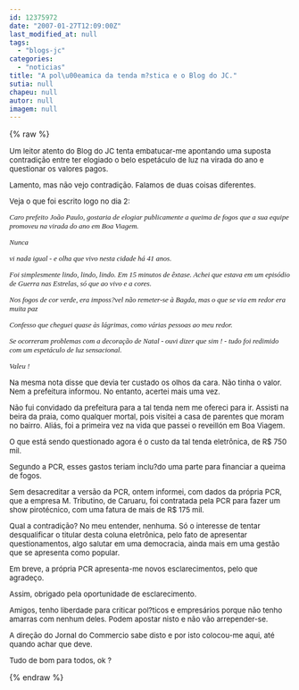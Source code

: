 ```yaml
---
id: 12375972
date: "2007-01-27T12:09:00Z"
last_modified_at: null
tags:
  - "blogs-jc"
categories:
  - "noticias"
title: "A pol\u00eamica da tenda m?stica e o Blog do JC."
sutia: null
chapeu: null
autor: null
imagem: null
---
```

{% raw %}
<p><FONT size=2></p>
<p><P>Um leitor atento do Blog do JC tenta embatucar-me apontando uma suposta contradição entre ter elogiado o belo espetáculo de luz na virada do ano e questionar os valores pagos.</P></p>
<p><P>Lamento, mas não vejo contradição. Falamos de duas coisas diferentes.</P></p>
<p><P>Veja o que foi escrito logo no dia 2:</P></FONT><FONT face=Verdana size=2></p>
<p><P><EM>Caro prefeito João Paulo, gostaria de elogiar publicamente a queima de fogos que a sua equipe promoveu na virada do ano em Boa Viagem.</EM></P></p>
<p><P><EM>Nunca</p>
<p> vi nada igual - e olha que vivo nesta cidade há 41 anos.</EM></P></p>
<p><P><EM>Foi simplesmente lindo, lindo, lindo. Em 15 minutos de êxtase. Achei que estava em um episódio de Guerra nas Estrelas, só que ao vivo e a cores.</EM></P></p>
<p><P><EM>Nos fogos de cor verde, era imposs?vel não remeter-se à Bagda, mas o que se via em redor era muita paz</EM></P></p>
<p><P><EM>Confesso que cheguei quase às lágrimas, como várias pessoas ao meu redor.</EM></P></p>
<p><P><EM>Se ocorreram problemas com a decoração de Natal - ouvi dizer que sim ! - tudo foi redimido com um espetáculo de luz sensacional.</EM></P></p>
<p><P><EM>Valeu !</EM></P></FONT><FONT size=2></p>
<p><P>Na mesma nota disse que devia ter custado os olhos da cara. Não tinha o valor. Nem a prefeitura informou. No entanto, acertei mais uma vez.</P></p>
<p><P>Não fui convidado da prefeitura para a tal tenda nem me ofereci para ir. Assisti na beira da praia, como qualquer mortal, pois visitei a casa de parentes que moram no bairro. Aliás, foi a primeira vez na vida que passei o reveillón em Boa Viagem.</P></p>
<p><P>O que está sendo questionado agora é o custo da tal tenda eletrônica, de R$ 750 mil.</P></p>
<p><P>Segundo a PCR, esses gastos teriam inclu?do uma parte para financiar a queima de fogos.</P></p>
<p><P>Sem desacreditar a versão da PCR, ontem informei, com dados da própria PCR, que a empresa M. Tributino, de Caruaru, foi contratada pela PCR para fazer um show pirotécnico, com uma fatura de mais de R$ 175 mil.</P></p>
<p><P>Qual a contradição? No meu entender, nenhuma. Só o interesse de tentar desqualificar o titular desta coluna eletrônica, pelo fato de apresentar questionamentos, algo salutar em uma democracia, ainda mais em uma gestão que se apresenta como popular.</P></p>
<p><P>Em breve, a própria PCR apresenta-me novos esclarecimentos, pelo que agradeço.</P></p>
<p><P>Assim, obrigado pela oportunidade de esclarecimento.</P></p>
<p><P>Amigos, tenho liberdade para criticar pol?ticos e empresários porque não tenho amarras com nenhum deles. Podem apostar nisto e não vão arrepender-se. </P></p>
<p><P>A direção do Jornal do Commercio sabe disto e por isto colocou-me aqui, até quando achar que deve.</P></p>
<p><P>Tudo de bom para todos, ok ?</P></FONT> </p>
{% endraw %}